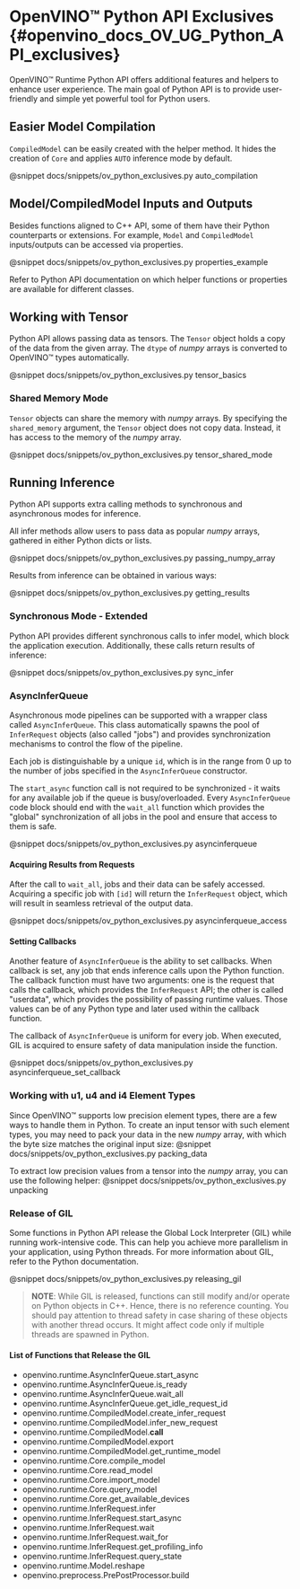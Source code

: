 # OpenVINO™ Python API Exclusives {#openvino_docs_OV_UG_Python_API_exclusives}

OpenVINO™ Runtime Python API offers additional features and helpers to enhance user experience. The main goal of Python API is to provide user-friendly and simple yet powerful tool for Python users.

## Easier Model Compilation 

`CompiledModel` can be easily created with the helper method. It hides the creation of `Core` and applies `AUTO` inference mode by default.

@snippet docs/snippets/ov_python_exclusives.py auto_compilation

## Model/CompiledModel Inputs and Outputs

Besides functions aligned to C++ API, some of them have their Python counterparts or extensions. For example, `Model` and `CompiledModel` inputs/outputs can be accessed via properties.

@snippet docs/snippets/ov_python_exclusives.py properties_example

Refer to Python API documentation on which helper functions or properties are available for different classes.

## Working with Tensor

Python API allows passing data as tensors. The `Tensor` object holds a copy of the data from the given array. The `dtype` of *numpy* arrays is converted to OpenVINO™ types automatically.

@snippet docs/snippets/ov_python_exclusives.py tensor_basics

### Shared Memory Mode

`Tensor` objects can share the memory with *numpy* arrays. By specifying the `shared_memory` argument, the `Tensor` object does not copy data. Instead, it has access to the memory of the *numpy* array.

@snippet docs/snippets/ov_python_exclusives.py tensor_shared_mode

## Running Inference

Python API supports extra calling methods to synchronous and asynchronous modes for inference.

All infer methods allow users to pass data as popular *numpy* arrays, gathered in either Python dicts or lists.

@snippet docs/snippets/ov_python_exclusives.py passing_numpy_array

Results from inference can be obtained in various ways:

@snippet docs/snippets/ov_python_exclusives.py getting_results

### Synchronous Mode - Extended

Python API provides different synchronous calls to infer model, which block the application execution. Additionally, these calls return results of inference:

@snippet docs/snippets/ov_python_exclusives.py sync_infer

### AsyncInferQueue

Asynchronous mode pipelines can be supported with a wrapper class called `AsyncInferQueue`. This class automatically spawns the pool of `InferRequest` objects (also called "jobs") and provides synchronization mechanisms to control the flow of the pipeline.

Each job is distinguishable by a unique `id`, which is in the range from 0 up to the number of jobs specified in the `AsyncInferQueue` constructor.

The `start_async` function call is not required to be synchronized - it waits for any available job if the queue is busy/overloaded. Every `AsyncInferQueue` code block should end with the `wait_all` function which provides the "global" synchronization of all jobs in the pool and ensure that access to them is safe.

@snippet docs/snippets/ov_python_exclusives.py asyncinferqueue

#### Acquiring Results from Requests

After the call to `wait_all`, jobs and their data can be safely accessed. Acquiring a specific job with `[id]` will return the `InferRequest` object, which will result in seamless retrieval of the output data.

@snippet docs/snippets/ov_python_exclusives.py asyncinferqueue_access

#### Setting Callbacks

Another feature of `AsyncInferQueue` is the ability to set callbacks. When callback is set, any job that ends inference calls upon the Python function. The callback function must have two arguments: one is the request that calls the callback, which provides the `InferRequest` API; the other is called "userdata", which provides the possibility of passing runtime values. Those values can be of any Python type and later used within the callback function.

The callback of `AsyncInferQueue` is uniform for every job. When executed, GIL is acquired to ensure safety of data manipulation inside the function.

@snippet docs/snippets/ov_python_exclusives.py asyncinferqueue_set_callback

### Working with u1, u4 and i4 Element Types

Since OpenVINO™ supports low precision element types, there are a few ways to handle them in Python.
To create an input tensor with such element types, you may need to pack your data in the new *numpy* array, with which the byte size matches the original input size:
@snippet docs/snippets/ov_python_exclusives.py packing_data

To extract low precision values from a tensor into the *numpy* array, you can use the following helper:
@snippet docs/snippets/ov_python_exclusives.py unpacking

### Release of GIL 

Some functions in Python API release the Global Lock Interpreter (GIL) while running work-intensive code. This can help you achieve more parallelism in your application, using Python threads. For more information about GIL, refer to the Python documentation.

@snippet docs/snippets/ov_python_exclusives.py releasing_gil

> **NOTE**: While GIL is released, functions can still modify and/or operate on Python objects in C++. Hence, there is no reference counting. You should pay attention to thread safety in case sharing of these objects with another thread occurs. It might affect code only if multiple threads are spawned in Python.

#### List of Functions that Release the GIL
- openvino.runtime.AsyncInferQueue.start_async
- openvino.runtime.AsyncInferQueue.is_ready
- openvino.runtime.AsyncInferQueue.wait_all
- openvino.runtime.AsyncInferQueue.get_idle_request_id
- openvino.runtime.CompiledModel.create_infer_request
- openvino.runtime.CompiledModel.infer_new_request
- openvino.runtime.CompiledModel.__call__
- openvino.runtime.CompiledModel.export
- openvino.runtime.CompiledModel.get_runtime_model
- openvino.runtime.Core.compile_model
- openvino.runtime.Core.read_model
- openvino.runtime.Core.import_model
- openvino.runtime.Core.query_model
- openvino.runtime.Core.get_available_devices
- openvino.runtime.InferRequest.infer
- openvino.runtime.InferRequest.start_async
- openvino.runtime.InferRequest.wait
- openvino.runtime.InferRequest.wait_for
- openvino.runtime.InferRequest.get_profiling_info
- openvino.runtime.InferRequest.query_state
- openvino.runtime.Model.reshape
- openvino.preprocess.PrePostProcessor.build
